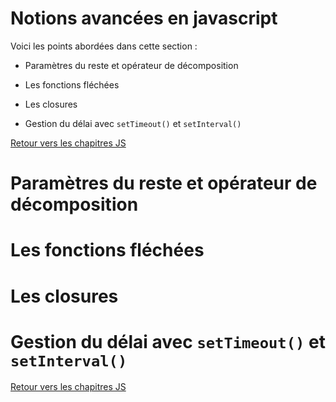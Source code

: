 # Notions avancées en javascript

Voici les points abordées dans cette section : 

* Paramètres du reste et opérateur de décomposition

* Les fonctions fléchées

* Les closures 

* Gestion du délai avec `setTimeout()` et `setInterval()`

[Retour vers les chapitres JS](https://github.com/CalcagnoLoic/aide_memoire/blob/main/R%C3%A9pertoire/js.md)

# Paramètres du reste et opérateur de décomposition

# Les fonctions fléchées

# Les closures 

# Gestion du délai avec `setTimeout()` et `setInterval()`

[Retour vers les chapitres JS](https://github.com/CalcagnoLoic/aide_memoire/blob/main/R%C3%A9pertoire/js.md)